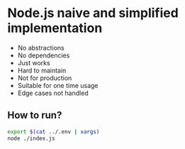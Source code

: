 # Node.js naive and simplified implementation

- No abstractions
- No dependencies
- Just works
- Hard to maintain
- Not for production
- Suitable for one time usage
- Edge cases not handled

## How to run?

```bash
export $(cat ../.env | xargs)
node ./index.js
```
